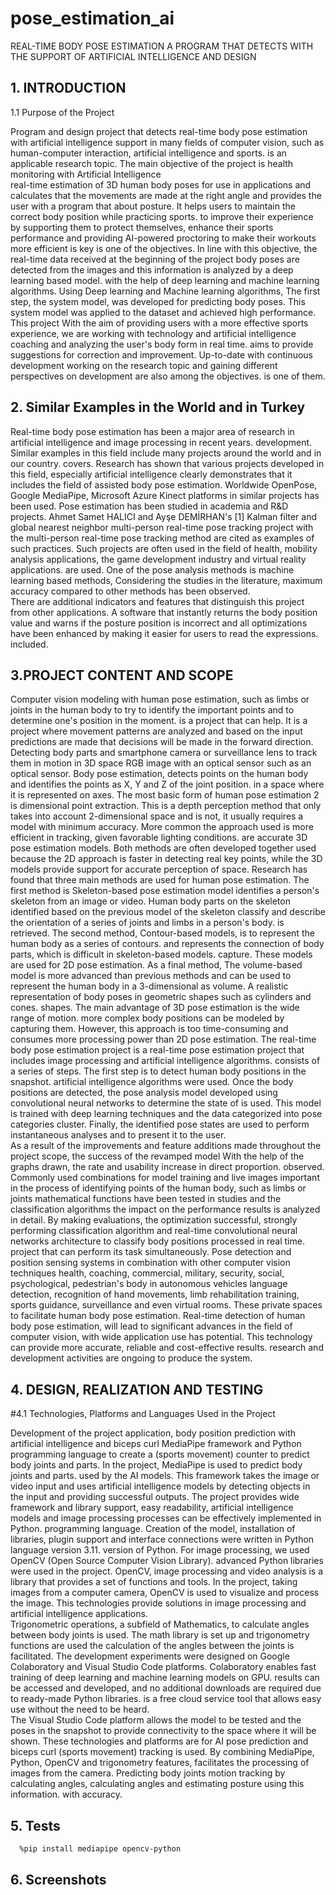 # pose_estimation_ai
REAL-TIME BODY POSE ESTIMATION   A PROGRAM THAT DETECTS WITH THE SUPPORT OF ARTIFICIAL INTELLIGENCE AND  DESIGN
## 1. INTRODUCTION  

1.1 Purpose of the Project   

Program and design project that detects real-time body pose estimation with artificial intelligence support 
in many fields of computer vision, such as human-computer interaction, artificial intelligence and sports. 
is an applicable research topic. The main objective of the project is health monitoring with Artificial Intelligence  
real-time estimation of 3D human body poses for use in applications 
and calculates that the movements are made at the right angle and provides the user with a program that 
about posture. It helps users to maintain the correct body position while practicing sports. 
to improve their experience by supporting them to protect themselves, enhance their sports performance and 
providing AI-powered proctoring to make their workouts more efficient is key 
is one of the objectives. In line with this objective, the real-time data received at the beginning of the project 
body poses are detected from the images and this information is analyzed by a deep learning based model. 
with the help of deep learning and machine learning algorithms. Using Deep learning and Machine learning algorithms, 
The first step, the system model, was developed for predicting body poses. This 
system model was applied to the dataset and achieved high performance. This project 
With the aim of providing users with a more effective sports experience, we are working with technology and artificial intelligence 
coaching and analyzing the user's body form in real time. 
aims to provide suggestions for correction and improvement. Up-to-date with continuous development 
working on the research topic and gaining different perspectives on development are also among the objectives. 
is one of them. 
## 2. Similar Examples in the World and in Turkey  

Real-time body pose estimation has been a major area of research in artificial intelligence and image processing in recent years. 
development. Similar examples in this field include many projects around the world and in our country. 
covers. Research has shown that various projects developed in this field, especially artificial intelligence 
clearly demonstrates that it includes the field of assisted body pose estimation. Worldwide 
OpenPose, Google MediaPipe, Microsoft Azure Kinect platforms in similar projects 
has been used. Pose estimation has been studied in academia and R&D projects. 
Ahmet Samet HALICI and Ayşe DEMİRHAN's [1] Kalman filter and global nearest neighbor 
multi-person real-time pose tracking project with the multi-person real-time pose tracking method 
are cited as examples of such practices. Such projects are often used in the field of health, mobility 
analysis applications, the game development industry and virtual reality applications. 
are used. One of the pose analysis methods is machine learning based methods, 
Considering the studies in the literature, maximum accuracy compared to other methods 
has been observed.  
There are additional indicators and features that distinguish this project from other applications. 
A software that instantly returns the body position value and warns if the posture position is incorrect 
and all optimizations have been enhanced by making it easier for users to read the expressions. 
included.
  
## 3.PROJECT CONTENT AND SCOPE 

Computer vision modeling with human pose estimation, such as limbs or joints in the human body 
to try to identify the important points and to determine one's position in the moment. 
is a project that can help. It is a project where movement patterns are analyzed and based on the input 
predictions are made that decisions will be made in the forward direction. Detecting body parts and 
smartphone camera or surveillance lens to track them in motion in 3D space 
RGB image with an optical sensor such as an optical sensor. Body pose estimation, 
detects points on the human body and identifies the points as X, Y and Z of the joint position. 
in a space where it is represented on axes. The most basic form of human pose estimation 2 
is dimensional point extraction. This is a depth perception method that only takes into account 2-dimensional space and 
is not, it usually requires a model with minimum accuracy. More common 
the approach used is more efficient in tracking, given favorable lighting conditions. 
are accurate 3D pose estimation models. Both methods are often developed together 
used because the 2D approach is faster in detecting real key points, while the 3D 
models provide support for accurate perception of space. 
Research has found that three main methods are used for human pose estimation. The first method is 
Skeleton-based pose estimation model identifies a person's skeleton from an image or video. Human 
body parts on the skeleton identified based on the previous model of the skeleton 
classify and describe the orientation of a series of joints and limbs in a person's body. 
is retrieved. The second method, Contour-based models, is to represent the human body as a series of contours. 
and represents the connection of body parts, which is difficult in skeleton-based models. 
capture. These models are used for 2D pose estimation. As a final method, 
The volume-based model is more advanced than previous methods and can be used to represent the human body in a 3-dimensional 
as volume. A realistic representation of body poses in geometric shapes such as cylinders and cones. 
shapes. The main advantage of 3D pose estimation is the wide range of motion. 
more complex body positions can be modeled by capturing them. However, this approach is too 
time-consuming and consumes more processing power than 2D pose estimation. 
The real-time body pose estimation project is a real-time pose estimation project that includes image processing and artificial intelligence algorithms. 
consists of a series of steps. The first step is to detect human body positions in the snapshot. 
artificial intelligence algorithms were used. Once the body positions are detected, the pose 
analysis model developed using convolutional neural networks to determine the state of 
is used. This model is trained with deep learning techniques and the data categorized into pose categories 
cluster. Finally, the identified pose states are used to perform instantaneous analyses and 
to present it to the user.   
As a result of the improvements and feature additions made throughout the project scope, the success of the revamped model 
With the help of the graphs drawn, the rate and usability increase in direct proportion. 
observed. Commonly used combinations for model training and live images 
important in the process of identifying points of the human body, such as limbs or joints 
mathematical functions have been tested in studies and the classification algorithms 
the impact on the performance results is analyzed in detail. By making evaluations, the optimization 
successful, strongly performing classification algorithm and real-time convolutional neural 
networks architecture to classify body positions processed in real time. 
project that can perform its task simultaneously. 
Pose detection and position sensing systems in combination with other computer vision techniques 
health, coaching, commercial, military, security, social, psychological, pedestrian's body in autonomous vehicles 
language detection, recognition of hand movements, limb rehabilitation training, sports guidance, 
surveillance and even virtual rooms. These private spaces 
to facilitate human body pose estimation. Real-time detection of human body pose estimation, 
will lead to significant advances in the field of computer vision, with wide application use 
has potential. This technology can provide more accurate, reliable and cost-effective results. 
research and development activities are ongoing to produce the system. 
## 4. DESIGN, REALIZATION AND TESTING 

#4.1 Technologies, Platforms and Languages Used in the Project  

Development of the project application, body position prediction with artificial intelligence and biceps curl 
MediaPipe framework and Python programming language to create a (sports movement) counter 
to predict body joints and parts. In the project, MediaPipe is used to predict body joints and parts. 
used by the AI models. This framework takes the image or video input and uses artificial intelligence models 
by detecting objects in the input and providing successful outputs. 
The project provides wide framework and library support, easy readability, artificial intelligence 
models and image processing processes can be effectively implemented in Python. 
programming language. Creation of the model, installation of libraries, plugin 
support and interface connections were written in Python language version 3.11. 
version of Python. 
For image processing, we used OpenCV (Open Source Computer Vision Library). 
advanced Python libraries were used in the project. OpenCV, image processing and video analysis 
is a library that provides a set of functions and tools. In the project, taking images from a computer camera, 
OpenCV is used to visualize and process the image. This 
technologies provide solutions in image processing and artificial intelligence applications.  
Trigonometric operations, a subfield of Mathematics, to calculate angles between body joints 
is used. The math library is set up and trigonometry functions are used 
the calculation of the angles between the joints is facilitated. The development experiments were designed on Google Colaboratory and Visual Studio Code platforms. 
Colaboratory enables fast training of deep learning and machine learning models on GPU. 
results can be accessed and developed, and no additional downloads are required due to ready-made Python libraries. 
is a free cloud service tool that allows easy use without the need to be heard.  
The Visual Studio Code platform allows the model to be tested and the poses in the snapshot 
to provide connectivity to the space where it will be shown. These technologies and platforms are 
for AI pose prediction and biceps curl (sports movement) tracking 
is used. By combining MediaPipe, Python, OpenCV and trigonometry features, 
facilitates the processing of images from the camera. Predicting body joints 
motion tracking by calculating angles, calculating angles and estimating posture using this information. 
with accuracy.
## 5. Tests

```bash
  %pip install mediapipe opencv-python 
```

  
## 6. Screenshots
